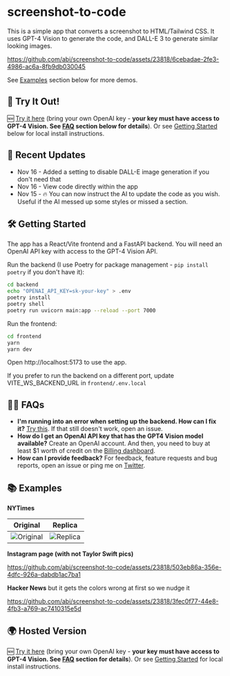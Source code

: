# screenshot-to-code

This is a simple app that converts a screenshot to HTML/Tailwind CSS. It uses GPT-4 Vision to generate the code, and DALL-E 3 to generate similar looking images.

https://github.com/abi/screenshot-to-code/assets/23818/6cebadae-2fe3-4986-ac6a-8fb9db030045

See [Examples](#examples) section below for more demos.

## 🚀 Try It Out!

🆕 [Try it here](https://picoapps.xyz/free-tools/screenshot-to-code) (bring your own OpenAI key - **your key must have access to GPT-4 Vision. See [FAQ](#faqs) section below for details**). Or see [Getting Started](#getting-started) below for local install instructions.

## 🌟 Recent Updates

- Nov 16 - Added a setting to disable DALL-E image generation if you don't need that
- Nov 16 - View code directly within the app
- Nov 15 - 🔥 You can now instruct the AI to update the code as you wish. Useful if the AI messed up some styles or missed a section.

## 🛠 Getting Started

The app has a React/Vite frontend and a FastAPI backend. You will need an OpenAI API key with access to the GPT-4 Vision API.

Run the backend (I use Poetry for package management - `pip install poetry` if you don't have it):

```bash
cd backend
echo "OPENAI_API_KEY=sk-your-key" > .env
poetry install
poetry shell
poetry run uvicorn main:app --reload --port 7000
```

Run the frontend:

```bash
cd frontend
yarn
yarn dev
```

Open http://localhost:5173 to use the app.

If you prefer to run the backend on a different port, update VITE_WS_BACKEND_URL in `frontend/.env.local`

## 🙋‍♂️ FAQs

- **I'm running into an error when setting up the backend. How can I fix it?** [Try this](https://github.com/abi/screenshot-to-code/issues/3#issuecomment-1814777959). If that still doesn't work, open an issue.
- **How do I get an OpenAI API key that has the GPT4 Vision model available?** Create an OpenAI account. And then, you need to buy at least $1 worth of credit on the [Billing dashboard](https://platform.openai.com/account/billing/overview).
- **How can I provide feedback?** For feedback, feature requests and bug reports, open an issue or ping me on [Twitter](https://twitter.com/_abi_).

## 📚 Examples

**NYTimes**

| Original                                                                                                 | Replica                                                                                                 |
| -------------------------------------------------------------------------------------------------------- | ------------------------------------------------------------------------------------------------------- |
| ![Original](https://github.com/abi/screenshot-to-code/assets/23818/01b062c2-f39a-46dd-84ca-bec6c986463a) | ![Replica](https://github.com/abi/screenshot-to-code/assets/23818/e1f662b6-68f7-4578-a64d-ea4be52e31f5) |

**Instagram page (with not Taylor Swift pics)**

https://github.com/abi/screenshot-to-code/assets/23818/503eb86a-356e-4dfc-926a-dabdb1ac7ba1

**Hacker News** but it gets the colors wrong at first so we nudge it

https://github.com/abi/screenshot-to-code/assets/23818/3fec0f77-44e8-4fb3-a769-ac7410315e5d

## 🌍 Hosted Version

🆕 [Try it here](https://picoapps.xyz/free-tools/screenshot-to-code) (bring your own OpenAI key - **your key must have access to GPT-4 Vision. See [FAQ](#faqs) section for details**). Or see [Getting Started](#getting-started) for local install instructions.
